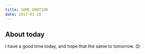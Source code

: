 ```yaml
---
title: SOME EMOTION
date: 2017-01-28
---
```


## About today

I have a good time today, and hope that the same to tomorrow. 😊
